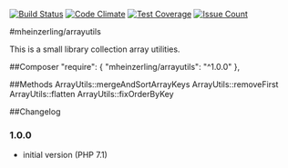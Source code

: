 [![Build Status](https://travis-ci.org/mheinzerling/php-arrayutils.svg?branch=master)](https://travis-ci.org/mheinzerling/php-arrayutils) [![Code Climate](https://codeclimate.com/github/mheinzerling/php-arrayutils/badges/gpa.svg)](https://codeclimate.com/github/mheinzerling/php-arrayutils) [![Test Coverage](https://codeclimate.com/github/mheinzerling/php-arrayutils/badges/coverage.svg)](https://codeclimate.com/github/mheinzerling/php-arrayutils/coverage) [![Issue Count](https://codeclimate.com/github/mheinzerling/php-arrayutils/badges/issue_count.svg)](https://codeclimate.com/github/mheinzerling/php-arrayutils) 

#mheinzerling/arrayutils

This is a small library collection array utilities. 

##Composer
    "require": {
        "mheinzerling/arrayutils": "^1.0.0"
    },
    
##Methods
    ArrayUtils::mergeAndSortArrayKeys
    ArrayUtils::removeFirst
    ArrayUtils::flatten
    ArrayUtils::fixOrderByKey
    
##Changelog

### 1.0.0
* initial version (PHP 7.1)
